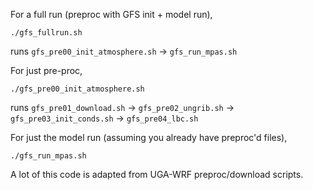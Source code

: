 For a full run (preproc with GFS init + model run),

`./gfs_fullrun.sh`

runs `gfs_pre00_init_atmosphere.sh` -> `gfs_run_mpas.sh`

For just pre-proc,

`./gfs_pre00_init_atmosphere.sh`

runs `gfs_pre01_download.sh` -> `gfs_pre02_ungrib.sh` -> `gfs_pre03_init_conds.sh` -> `gfs_pre04_lbc.sh`

For just the model run (assuming you already have preproc'd files),

`./gfs_run_mpas.sh`

A lot of this code is adapted from UGA-WRF preproc/download scripts.
